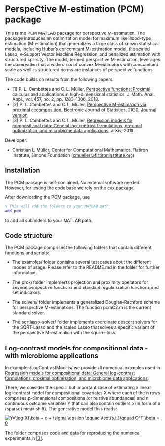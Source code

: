
PerspeCtive M-estimation (PCM) package
=========

This is the PCM MATLAB package for perspective M-estimation.
The package introduces an optimization model for maximum likelihood-type estimation (M-estimation)
that generalizes a large class of known statistical models, including Huber’s concomitant M-estimation model,
the scaled Lasso, &nu;-Support Vector Machine Regression, and penalized estimation with structured sparsity.
The model, termed perspective M-estimation, leverages the observation that a wide class of
convex M-estimators with concomitant scale as well as structured norms are instances of perspective functions.

The code builds on results from the following papers:

* [1] P. L. Combettes and C. L. Müller, [Perspective functions: Proximal calculus and applications in high-dimensional statistics](https://www.sciencedirect.com/science/article/pii/S0022247X16308071), J. Math. Anal. Appl., vol. 457, no. 2, pp. 1283–1306, 2018.
* [2] P. L. Combettes and C. L. Müller, [Perspective M-estimation via proximal decomposition](https://arxiv.org/abs/1805.06098), Electronic Journal of Statistics, 2020, [Journal version](https://projecteuclid.org/euclid.ejs/1578452535) 
* [3] P. L. Combettes and C. L. Müller, [Regression models for compositional data: General log-contrast formulations, proximal optimization, and microbiome data applications](https://arxiv.org/abs/1903.01050), arXiv, 2019.

Developer:
* Christian L. Müller, Center for Computational Mathematics, Flatiron Institute, Simons Foundation (cmueller@flatironinstitute.org)

## Installation ##

The PCM package is self-contained. No external software needed. However, for testing the code base we rely
on the [cvx package](http://cvxr.com/cvx/).

After downloading the PCM package, use

```MATLAB
% This will add the folders to your MATLAB path
add_pcm
```
to add all subfolders to your MATLAB path. 

## Code structure ##

The PCM package comprises the following folders that contain different
functions and scripts: 

- The examples/ folder contains several test cases about the different modes of usage.
Please refer to the README.md in the folder for further information.

- The prox/ folder implements projection and proximity operators for several perspective functions and
standard regularization functions and set indicators.

- The solvers/ folder implements a generalized Douglas-Rachford scheme for perspective M-estimations. The function pcmC2.m
is the current standard solver. 

- The sqrtlasso-solver/ folder implements coordinate descent solvers for the SQRT-Lasso and the scaled Lasso that solves a specific variant of the perspective M-estimation with the square-loss. 


## Log-contrast models for compositional data - with microbiome applications ##

In examples/LogContrastModels/ we provide all numerical examples used in [Regression models for compositional data: General log-contrast formulations, proximal optimization, and microbiome data applications](https://arxiv.org/abs/1903.01050).

There, we consider the special but important case of estimating a linear log-contrast model for compositional covariates X 
where each of the n rows comprises p-dimensional compositions (or relative abundances) and n continuous outcome variables 
Y that can also contain outliers o (in form of a (sparse) mean shift). The generative model thus reads: 

<a href="https://www.codecogs.com/eqnedit.php?latex=Y=\log(X)\beta&space;&plus;&space;o&space;&plus;&space;\sigma&space;\epsilon&space;\qquad&space;\text{s.t.}\qquad&space;C^T&space;\beta&space;=&space;0" target="_blank"><img src="https://latex.codecogs.com/gif.latex?Y=\log(X)\beta&space;&plus;&space;o&space;&plus;&space;\sigma&space;\epsilon&space;\qquad&space;\text{s.t.}\qquad&space;C^T&space;\beta&space;=&space;0" title="Y=\log(X)\beta + o + \sigma \epsilon \qquad \text{s.t.}\qquad C^T \beta = 0" /></a>

The folder comprises code and data for reproducing the numerical experiments in [[3]](https://arxiv.org/abs/1903.01050). 


